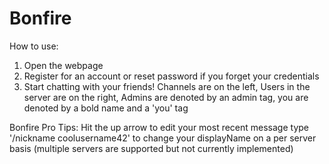 # Bonfire

How to use:
1. Open the webpage
2. Register for an account or reset password if you forget your credentials
4. Start chatting with your friends! Channels are on the left, Users in the server are on the right, Admins are denoted by an admin tag, you are denoted by a bold name and a 'you' tag
 
 

Bonfire Pro Tips:
Hit the up arrow to edit your most recent message
type '/nickname coolusername42' to change your displayName on a per server basis (multiple servers are supported but not currently implemented)
